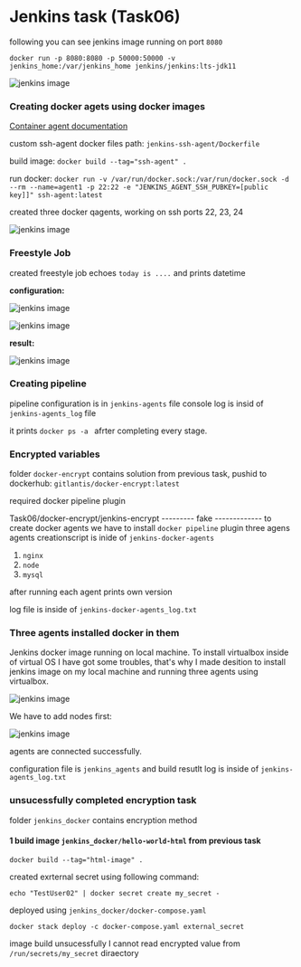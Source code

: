 # Jenkins task (Task06)

following you can see jenkins image running on port ```8080```

```docker run -p 8080:8080 -p 50000:50000 -v jenkins_home:/var/jenkins_home jenkins/jenkins:lts-jdk11```

![jenkins image](./assets/docker_image.png)

### **Creating docker agets using docker images**

[Container agent documentation](https://www.jenkins.io/doc/book/using/using-agents/)

custom ssh-agent docker files path: ```jenkins-ssh-agent/Dockerfile```

build image: ```docker build --tag="ssh-agent" .```

run docker: 
```docker run -v /var/run/docker.sock:/var/run/docker.sock -d --rm --name=agent1 -p 22:22 -e "JENKINS_AGENT_SSH_PUBKEY=[public key]]" ssh-agent:latest```

created three docker qagents, working on ssh ports 22, 23, 24 

![jenkins image](./assets/agents.png)

### **Freestyle Job**

created freestyle job echoes ```today is ....``` and prints datetime 

**configuration:**

![jenkins image](./assets/build_sh.png)

![jenkins image](./assets/freestyle_job.png)

**result:**

![jenkins image](./assets/result.png)

### **Creating pipeline**

pipeline configuration is in ```jenkins-agents``` file
console log is insid of ```jenkins-agents_log``` file

it prints ```docker ps -a ``` afrter completing every stage.

### **Encrypted variables**

folder ```docker-encrypt``` contains solution from previous task, pushid to dockerhub: ```gitlantis/docker-encrypt:latest```


required docker pipeline plugin

Task06/docker-encrypt/jenkins-encrypt
---------  fake   -------------
to create docker agents we have to install ```docker pipeline``` plugin
three agens agents creationscript is inide of ```jenkins-docker-agents```
1. ```nginx```
2. ```node```
3. ```mysql```

after running each agent prints own version 

log file is inside of ```jenkins-docker-agents_log.txt```



### **Three agents installed docker in them**
Jenkins docker image running on local machine. 
To install virtualbox inside of virtual OS I have got some troubles,
that's why I made desition to install jenkins image on my local machine 
and running three agents using virtualbox.

![jenkins image](./assets/agents.png)

We have to add nodes first:

![jenkins image](./assets/jagents.png)

agents are connected successfully.

configuration file is ```jenkins_agents``` and build resutlt log is inside of ```jenkins-agents_log.txt```

### unsucessfully completed encryption task

folder ```jenkins_docker``` contains encryption method

#### 1 build image ```jenkins_docker/hello-world-html``` from previous task

```docker build --tag="html-image" .```

created exrternal secret using following command:

```echo "TestUser02" | docker secret create my_secret -```


deployed using ```jenkins_docker/docker-compose.yaml```

```docker stack deploy -c docker-compose.yaml external_secret```

image build unsucessfully I cannot read encrypted value from ```/run/secrets/my_secret``` diraectory


